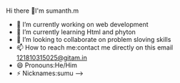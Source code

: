 ### 
Hi there 👋I'm sumanth.m
- 🔭 I’m currently working on web development
- 🌱 I’m currently learning Html and phyton
- 👯 I’m looking to collaborate on problem sloving skills
- 📫 How to reach me:contact me directly on this email 121810315025@gitam.in
- 😄 Pronouns:He/Him
- ⚡ Nicknames:sumu
-->


<!--
**sumu1010/sumu1010** is a ✨ _special_ ✨ repository because its `README.md` (this file) appears on your GitHub profile.

Here are some ideas to get you started:

- 🔭 I’m currently working on ...
- 🌱 I’m currently learning ...
- 👯 I’m looking to collaborate on ...
- 🤔 I’m looking for help with ...
- 💬 Ask me about ...
- 📫 How to reach me: ...
- 😄 Pronouns: ...
- ⚡ Fun fact: ...
-->
